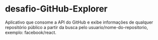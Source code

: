 # desafio-GitHub-Explorer

Aplicativo que consome a API do GitHub e exibe informações de qualquer repositório público a partir da busca pelo usuario/nome-do-repositorio, exemplo: facebook/react.
